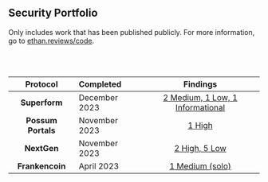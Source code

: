 ## Security Portfolio

Only includes work that has been published publicly. For more information, go to [ethan.reviews/code](https://ethan.reviews/code).

<br>
<br>


<center>

| Protocol   | Completed      | Findings      |
| :--------: | :----------    | :-----------: |
| **Superform**  | December 2023  | [2 Medium, 1 Low, 1 Informational](https://github.com/ethanbennett/portfolio/blob/main/findings/Superform.md) |
| **Possum Portals** | November 2023 | [1 High](https://github.com/ethanbennett/portfolio/blob/main/findings/Possum.md) |
| **NextGen** | November 2023 | [2 High, 5 Low](https://github.com/ethanbennett/portfolio/blob/main/findings/NextGen.md) |
| **Frankencoin** | April 2023 | [1 Medium (solo)](https://github.com/ethanbennett/portfolio/blob/main/findings/Frankencoin.md) |

</center>
